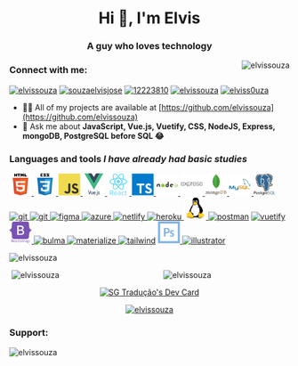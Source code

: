 <h1 align="center">Hi 👋, I'm Elvis</h1>
<h3 align="center">A guy who loves technology</h3>

<p>
  <img align="right" src="https://github-readme-stats.vercel.app/api/top-langs?username=elvissouza&show_icons=true&locale=en&layout=compact" alt="elvissouza" />
</p>

<h3 align="left">Connect with me:</h3>
<p align="left">
  <a href="https://codepen.io/elvissouza" target="blank"><img align="center" src="https://cdn.jsdelivr.net/npm/simple-icons@3.0.1/icons/codepen.svg" alt="elvissouza" height="30" width="40" /></a>
  <a href="https://linkedin.com/in/souzaelvisjose" target="blank"><img align="center" src="https://cdn.jsdelivr.net/npm/simple-icons@3.0.1/icons/linkedin.svg" alt="souzaelvisjose" height="30" width="40" /></a>
  <a href="https://stackoverflow.com/users/12223810" target="blank"><img align="center" src="https://cdn.jsdelivr.net/npm/simple-icons@3.0.1/icons/stackoverflow.svg" alt="12223810" height="30" width="40" /></a>
  <a href="https://codesandbox.com/elvissouza" target="blank"><img align="center" src="https://cdn.jsdelivr.net/npm/simple-icons@3.0.1/icons/codesandbox.svg" alt="elvissouza" height="30" width="40" /></a>
  <a href="https://fb.com/elviss0uza" target="blank"><img align="center" src="https://cdn.jsdelivr.net/npm/simple-icons@3.0.1/icons/facebook.svg" alt="elviss0uza" height="30" width="40" /></a>
</p>

- 👨‍💻 All of my projects are available at [https://github.com/elvissouza](https://github.com/elvissouza)
- 💬 Ask me about **JavaScript, Vue.js, Vuetify, CSS, NodeJS, Express, mongoDB, PostgreSQL before SQL 😂**

<h3 align="left">Languages and tools <i>I have already had basic studies</i></h3>
<p align="left"> 
  <!-- Linguagens -->
    <!-- HTML5 -->
    <a href="https://www.w3.org/html/" target="_blank"> 
      <img
      src="https://raw.githubusercontent.com/devicons/devicon/master/icons/html5/html5-original-wordmark.svg"
      alt="html5" width="40" height="40" /> </a>
    <!-- CSS -->
    <a href="https://developer.mozilla.org/pt-BR/docs/Web/CSS" target="_blank">
      <img
        src="https://raw.githubusercontent.com/devicons/devicon/master/icons/css3/css3-original-wordmark.svg" alt="css3"
        width="40" height="40" /> </a>
    <!-- JavaScript -->
    <a href="https://developer.mozilla.org/en-US/docs/Web/JavaScript"
    target="_blank">
      <img
        src="https://raw.githubusercontent.com/devicons/devicon/master/icons/javascript/javascript-original.svg"
        alt="javascript" width="40" height="40" /> </a> 
  <!-- Frameworks / Library -->
    <!-- VUEJS -->
    <a href="https://vuejs.org/" target="_blank"> 
      <img
      src="https://raw.githubusercontent.com/devicons/devicon/master/icons/vuejs/vuejs-original-wordmark.svg"
      alt="vuejs" width="40" height="40" /> </a>
    <!-- ReactJS -->
    <a href="https://reactjs.org/" target="_blank"> 
      <img
        src="https://raw.githubusercontent.com/devicons/devicon/master/icons/react/react-original-wordmark.svg"
        alt="react" width="40" height="40" /> </a> 
    <!-- TypeScript -->
    <a href="https://www.typescriptlang.org/" target="_blank"> 
      <img
        src="https://raw.githubusercontent.com/devicons/devicon/master/icons/typescript/typescript-original.svg"
        alt="typescript" width="40" height="40" /> </a> 
    <!-- NodeJS -->
    <a href="https://nodejs.org" target="_blank"> 
      <img
      src="https://raw.githubusercontent.com/devicons/devicon/master/icons/nodejs/nodejs-original-wordmark.svg" alt="nodejs" width="40" height="40" /> </a> 
    <!-- Express -->
    <a href="https://expressjs.com" target="_blank"> 
      <img
        src="https://raw.githubusercontent.com/devicons/devicon/master/icons/express/express-original-wordmark.svg"
        alt="express" width="40" height="40" /> </a>   
  <!-- Bancos de Dados -->
    <!-- MongoDB -->
    <a href="https://www.mongodb.com/" target="_blank"> 
      <img
        src="https://raw.githubusercontent.com/devicons/devicon/master/icons/mongodb/mongodb-original-wordmark.svg"
        alt="mongodb" width="40" height="40" /> </a> 
    <!-- MySQL -->
    <a href="https://www.mysql.com/" target="_blank"> 
      <img
        src="https://raw.githubusercontent.com/devicons/devicon/master/icons/mysql/mysql-original-wordmark.svg"
        alt="mysql" width="40" height="40" /> </a> 
    <!-- PostgreSQL -->
    <a href="https://www.postgresql.org" target="_blank"> 
      <img
      src="https://raw.githubusercontent.com/devicons/devicon/master/icons/postgresql/postgresql-original-wordmark.svg"
      alt="postgresql" width="40" height="40" /> </a> 
  <!-- Software -->
    <!-- Git -->
    <a href="https://git-scm.com/" target="_blank"> 
      <img 
        src="https://www.vectorlogo.zone/logos/git-scm/git-scm-icon.svg"
        alt="git" width="40" height="40" /> </a>
    <!-- GitHub -->
    <a href="https://github.com/" target="_blank"> 
      <img 
        src="https://www.vectorlogo.zone/logos/github/github-icon.svg"
        alt="git" width="40" height="40" /> </a>
    <!-- Figma -->
    <a href="https://www.figma.com/" target="_blank"> 
      <img
        src="https://www.vectorlogo.zone/logos/figma/figma-icon.svg" alt="figma" width="40" height="40" /> </a> 
    <!-- Azure -->
    <a href="https://azure.microsoft.com/en-in/" target="_blank"> 
      <img 
        src="https://www.vectorlogo.zone/logos/microsoft_azure/microsoft_azure-icon.svg" alt="azure" width="40"
        height="40" /> </a>  
  <!-- Hospedagem -->
    <!-- Netlify -->
    <a href="https://www.netlify.com" target="_blank"> 
      <img
        src="https://www.vectorlogo.zone/logos/netlify/netlify-icon.svg" alt="netlify" width="40" height="40" /> </a> 
    <!-- Heroku -->
    <a href="https://heroku.com" target="_blank"> 
      <img
        src="https://www.vectorlogo.zone/logos/heroku/heroku-icon.svg" alt="heroku" width="40" height="40" /> </a> 
  <!-- Sistema Operacional -->
    <!-- Linux -->
    <a href="https://www.linux.org/" target="_blank"> 
      <img
        src="https://raw.githubusercontent.com/devicons/devicon/master/icons/linux/linux-original.svg" alt="linux"
        width="40" height="40" /> </a> 
  <!-- Outros -->
    <!-- Postman -->
    <a href="https://postman.com" target="_blank"> 
      <img
        src="https://www.vectorlogo.zone/logos/getpostman/getpostman-icon.svg" alt="postman" width="40" height="40" /></a>
    <!-- VUETIFY -->
    <a href="https://vuetifyjs.com/en/" target="_blank"> 
      <img
      src="https://bestofjs.org/logos/vuetify.svg" alt="vuetify" width="40" height="40" /> </a>
    <!-- Bootstrap -->
    <a href="https://getbootstrap.com" target="_blank"> 
      <img
        src="https://raw.githubusercontent.com/devicons/devicon/master/icons/bootstrap/bootstrap-plain-wordmark.svg"
        alt="bootstrap" width="40" height="40" /> </a> 
    <!-- Bulma -->
    <a href="https://bulma.io/" target="_blank"> 
      <img
        src="https://raw.githubusercontent.com/gilbarbara/logos/804dc257b59e144eaca5bc6ffd16949752c6f789/logos/bulma.svg"
        alt="bulma" width="40" height="40" /> </a> 
    <!-- Materialize -->
    <a href="https://materializecss.com/" target="_blank"> 
      <img
        src="https://raw.githubusercontent.com/prplx/svg-logos/5585531d45d294869c4eaab4d7cf2e9c167710a9/svg/materialize.svg"
        alt="materialize" width="40" height="40" /> </a> 
    <!-- Tailwindcss -->
    <a href="https://tailwindcss.com/" target="_blank"> 
      <img
        src="https://www.vectorlogo.zone/logos/tailwindcss/tailwindcss-icon.svg" alt="tailwind" width="40" height="40" /></a>
    <!-- Photoshop -->
    <a href="https://www.photoshop.com/en" target="_blank"> 
      <img
      src="https://raw.githubusercontent.com/devicons/devicon/master/icons/photoshop/photoshop-line.svg" alt="photoshop"
      width="40" height="40" /> </a> 
    <!--- Illustrator -->
    <a href="https://www.adobe.com/in/products/illustrator.html"
    target="_blank"> 
      <img 
        src="https://www.vectorlogo.zone/logos/adobe_illustrator/adobe_illustrator-icon.svg"
        alt="illustrator" width="40" height="40" /> </a> 
</p>
<p align="left"> 
  <img src="https://komarev.com/ghpvc/?username=elvissouza&label=Profile%20views&color=0e75b6&style=flat" alt="elvissouza" /> 
</p>

<p>
  <img width= "45%" align="right" src="https://github-readme-streak-stats.herokuapp.com/?user=elvissouza&" alt="elvissouza" />
</p>

<p>
  &nbsp;<img width= "45%" src="https://github-readme-stats.vercel.app/api?username=elvissouza&show_icons=true&locale=en" alt="elvissouza" />
</p>

<p align="center">
  <a href="https://app.daily.dev/elvissouza">
    <img src="https://api.daily.dev/devcards/fea81fccf8544e16bcd5251e0ffe5910.png?r=q8s" width="400" alt="SG Tradução's Dev Card"/></a>
</p>

<p align="center"> 
  <a href="https://github.com/ryo-ma/github-profile-trophy"><img src="https://github-profile-trophy.vercel.app/?username=elvissouza" alt="elvissouza" /></a> 
</p>


<h3 align="left">Support:</h3>
<p>
  <a href="https://www.buymeacoffee.com/elvissouza"> 
    <img align="left" src="https://cdn.buymeacoffee.com/buttons/v2/default-yellow.png" height="50" width="210" alt="elvissouza" /></a>
</p>
<br><br>
